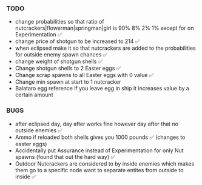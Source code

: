 ### TODO

- change probabilities so that ratio of nutcrackers|flowerman|springman|girl is 90% 8% 2% 1% except for on Experimentation ✅
- change price of shotgun to be increased to 214 ✅
- when eclipsed make it so that nutcrackers are added to the probabilities for outside enemy spawn chances ✅
- change weight of shotgun shells ✅
- Change shotgun shells to 2 Easter eggs ✅
- Change scrap spawns to all Easter eggs with 0 value ✅
- Change min spawn at start to 1 nutcracker
- Balataro egg reference if you leave egg in ship it increases value by a certain amount

### BUGS

- after eclipsed day, day after works fine however day after that no outside enemies ✅
- Ammo if reloaded both shells gives you 1000 pounds ✅ (changes to easter eggs)
- Accidentally put Assurance instead of Experimentation for only Nut spawns (found that out the hard way) ✅
- Outdoor Nutcrackers are considered to by inside enemies which makes them go to a specific node want to separate entites from outside to inside ✅

